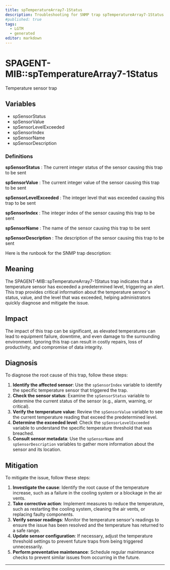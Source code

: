 ```yaml
---
title: spTemperatureArray7-1Status
description: Troubleshooting for SNMP trap spTemperatureArray7-1Status
#published: true
tags:
  - LGTM
  - generated
editor: markdown
---
```


# SPAGENT-MIB::spTemperatureArray7-1Status 

Temperature sensor trap 


## Variables


  - spSensorStatus
  - spSensorValue
  - spSensorLevelExceeded
  - spSensorIndex
  - spSensorName
  - spSensorDescription 

### Definitions 


**spSensorStatus** 
: The current integer status of the sensor causing this trap to be sent 

**spSensorValue** 
: The current integer value of the sensor causing this trap to be sent 

**spSensorLevelExceeded** 
: The integer level that was exceeded causing this trap to be sent 

**spSensorIndex** 
: The integer index of the sensor causing this trap to be sent 

**spSensorName** 
: The name of the sensor causing this trap to be sent 

**spSensorDescription** 
: The description of the sensor causing this trap to be sent 


Here is the runbook for the SNMP trap description:

## Meaning

The SPAGENT-MIB::spTemperatureArray7-1Status trap indicates that a temperature sensor has exceeded a predetermined level, triggering an alert. This trap provides critical information about the temperature sensor's status, value, and the level that was exceeded, helping administrators quickly diagnose and mitigate the issue.

## Impact

The impact of this trap can be significant, as elevated temperatures can lead to equipment failure, downtime, and even damage to the surrounding environment. Ignoring this trap can result in costly repairs, loss of productivity, and compromise of data integrity.

## Diagnosis

To diagnose the root cause of this trap, follow these steps:

1. **Identify the affected sensor**: Use the `spSensorIndex` variable to identify the specific temperature sensor that triggered the trap.
2. **Check the sensor status**: Examine the `spSensorStatus` variable to determine the current status of the sensor (e.g., alarm, warning, or critical).
3. **Verify the temperature value**: Review the `spSensorValue` variable to see the current temperature reading that exceed the predetermined level.
4. **Determine the exceeded level**: Check the `spSensorLevelExceeded` variable to understand the specific temperature threshold that was breached.
5. **Consult sensor metadata**: Use the `spSensorName` and `spSensorDescription` variables to gather more information about the sensor and its location.

## Mitigation

To mitigate the issue, follow these steps:

1. **Investigate the cause**: Identify the root cause of the temperature increase, such as a failure in the cooling system or a blockage in the air vents.
2. **Take corrective action**: Implement measures to reduce the temperature, such as restarting the cooling system, cleaning the air vents, or replacing faulty components.
3. **Verify sensor readings**: Monitor the temperature sensor's readings to ensure the issue has been resolved and the temperature has returned to a safe range.
4. **Update sensor configuration**: If necessary, adjust the temperature threshold settings to prevent future traps from being triggered unnecessarily.
5. **Perform preventative maintenance**: Schedule regular maintenance checks to prevent similar issues from occurring in the future.
---




